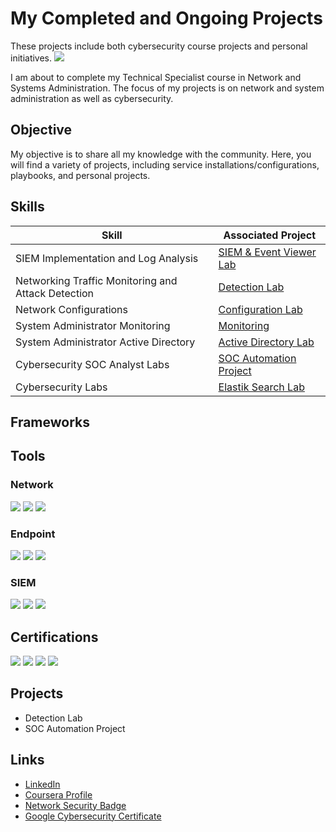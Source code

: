 # My Completed and Ongoing Projects

These projects include both cybersecurity course projects and personal initiatives.
<a href="https://www.linkedin.com/in/jo%C3%A3o-costa-436b262a5/"><img src="https://img.shields.io/badge/-LinkedIn-0072b1?&style=for-the-badge&logo=linkedin&logoColor=white" /></a>

I am about to complete my Technical Specialist course in Network and Systems Administration. The focus of my projects is on network and system administration as well as cybersecurity.

## Objective

My objective is to share all my knowledge with the community. Here, you will find a variety of projects, including service installations/configurations, playbooks, and personal projects.

## Skills

| Skill                                         | Associated Project         |
|-----------------------------------------------|----------------------------|
| SIEM Implementation and Log Analysis          | [SIEM & Event Viewer Lab](https://github.com/JcSamples/My_Journey/tree/main/Cybersecurity/Cyber-Security%20Labs/Blue%20Team%20Labs/SIEM%20%26%20EVENT%20VIEWER/SIEM%20LAB) |   
| Networking Traffic Monitoring and Attack Detection | [Detection Lab](https://github.com/JcSamples/My_Journey/tree/main/Networking/CISCO/Security) |
| Network Configurations                        | [Configuration Lab](https://github.com/JcSamples/My_Journey/tree/main/Networking) |
| System Administrator Monitoring               | [Monitoring](https://github.com/JcSamples/My_Journey/tree/main/System%20Administrator) |
| System Administrator Active Directory         | [Active Directory Lab](https://github.com/JcSamples/My_Journey/tree/main/System%20Administrator/Windows/Active%20Directory) |
| Cybersecurity SOC Analyst Labs                | [SOC Automation Project](https://github.com/JcSamples/My_Journey/tree/main/Cybersecurity/Cyber-Security%20Labs/My%20SOC%20Project) |
| Cybersecurity Labs                            | [Elastik Search Lab](https://github.com/JcSamples/My_Journey/tree/main/Cybersecurity/Cyber-Security%20Labs/Blue%20Team%20Labs/SIEM%20%26%20EVENT%20VIEWER/SIEM%20LAB/Elastic%20Search/THREAT%20HUNTING%20%26%20HUNTING%20WITH%20ELASTIC) |  

## Frameworks


## Tools

### Network
<div>
    <img src="https://img.shields.io/badge/-Wireshark-1679A7?&style=for-the-badge&logo=Wireshark&logoColor=white" />
    <img src="https://img.shields.io/badge/-Suricata-EF3B2D?&style=for-the-badge&logo=Suricata&logoColor=white" />
    <img src="https://img.shields.io/badge/-Zeek-777BB4?&style=for-the-badge&logo=Zeek&logoColor=white" />
</div>

### Endpoint
<div>
    <img src="https://img.shields.io/badge/-Microsoft_Defender_for_Endpoint-00A4EF?&style=for-the-badge&logo=Microsoft&logoColor=white" />
    <img src="https://img.shields.io/badge/-Cisco-4B275F?&style=for-the-badge&logo=Cisco&logoColor=white" />
    <img src="https://img.shields.io/badge/-Snort-FFFFFF?&style=for-the-badge&logo=Snort&logoColor=blue" />
</div>

### SIEM
<div>
    <img src="https://img.shields.io/badge/-Wazuh-26A69A?&style=for-the-badge&logo=Wazuh&logoColor=white" />
    <img src="https://img.shields.io/badge/-Splunk-000000?&style=for-the-badge&logo=Splunk&logoColor=white" />
    <img src="https://img.shields.io/badge/-Elastic-005571?&style=for-the-badge&logo=Elastic&logoColor=white" />
</div>

## Certifications

<div>
    <img src="https://img.shields.io/badge/-Level_Effect_Cyber_Security-FF5733?&style=for-the-badge&logo=Cybersecurity&logoColor=white" />
    <img src="https://img.shields.io/badge/-Google_Cyber_Security-34A853?&style=for-the-badge&logo=Google&logoColor=white" />
    <img src="https://img.shields.io/badge/-CCNA-1BA0D7?&style=for-the-badge&logo=Cisco&logoColor=white" />
    <img src="https://img.shields.io/badge/-Linux_Essentials-0B3D91?&style=for-the-badge&logo=Linux&logoColor=white" />
</div>

## Projects
- Detection Lab
- SOC Automation Project

## Links
- [LinkedIn](https://www.linkedin.com/in/jo%C3%A3o-costa-436b262a5/)
- [Coursera Profile](https://www.coursera.org/user/6ca4402a548d9d1ddab8789b07abab16)
- [Network Security Badge](https://www.credly.com/badges/6f0a360e-492d-4447-9e76-c56f99c2a404/public_url)
- [Google Cybersecurity Certificate](https://coursera.org/share/fba2001cd84de6672c2853453a4b826b)
